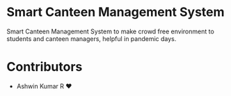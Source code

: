 # Smart Canteen Management System
Smart Canteen Management System to make crowd free environment to students and canteen managers, helpful in pandemic days.

# Contributors
- Ashwin Kumar R ❤️
